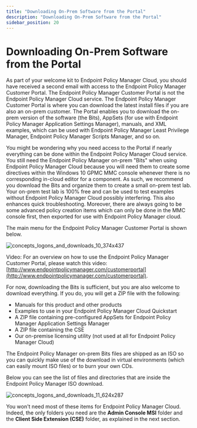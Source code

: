 ```yaml
---
title: "Downloading On-Prem Software from the Portal"
description: "Downloading On-Prem Software from the Portal"
sidebar_position: 20
---
```


# Downloading On-Prem Software from the Portal

As part of your welcome kit to Endpoint Policy Manager Cloud, you should have received a second
email with access to the Endpoint Policy Manager Customer Portal. The Endpoint Policy Manager
Customer Portal is not the Endpoint Policy Manager Cloud service. The Endpoint Policy Manager
Customer Portal is where you can download the latest install files if you are also an on-prem
customer. The Portal enables you to download the on-prem version of the software (the Bits), AppSets
(for use with Endpoint Policy Manager Application Settings Manager), manuals, and XML examples,
which can be used with Endpoint Policy Manager Least Privilege Manager, Endpoint Policy Manager
Scripts Manager, and so on.

You might be wondering why you need access to the Portal if nearly everything can be done within the
Endpoint Policy Manager Cloud service. You still need the Endpoint Policy Manager on-prem "Bits"
when using Endpoint Policy Manager Cloud because you will need them to create some directives within
the Windows 10 GPMC MMC console whenever there is no corresponding in-cloud editor for a component.
As such, we recommend you download the Bits and organize them to create a small on-prem test lab.
Your on-prem test lab is 100% free and can be used to test examples without Endpoint Policy Manager
Cloud possibly interfering. This also enhances quick troubleshooting. Moreover, there are always
going to be some advanced policy creation items which can only be done in the MMC console first,
then exported for use with Endpoint Policy Manager cloud.

The main menu for the Endpoint Policy Manager Customer Portal is shown below.

![concepts_logons_and_downloads_10_374x437](/images/endpointpolicymanager/cloud/concepts_logons_and_downloads_10_374x437.webp)

Video: For an overview on how to use the Endpoint Policy Manager Customer Portal, please watch this
video: [http://www.endpointpolicymanager.com/customerportal](http://www.endpointpolicymanager.com/customerportal).

For now, downloading the Bits is sufficient, but you are also welcome to download everything. If you
do, you will get a ZIP file with the following:

- Manuals for this product and other products
- Examples to use in your Endpoint Policy Manager Cloud Quickstart
- A ZIP file containing pre-configured AppSets for Endpoint Policy Manager Application Settings
  Manager
- A ZIP file containing the CSE
- Our on-premise licensing utility (not used at all for Endpoint Policy Manager Cloud)

The Endpoint Policy Manager on-prem Bits files are shipped as an ISO so you can quickly make use of
the download in virtual environments (which can easily mount ISO files) or to burn your own CDs.

Below you can see the list of files and directories that are inside the Endpoint Policy Manager ISO
download.

![concepts_logons_and_downloads_11_624x287](/images/endpointpolicymanager/cloud/concepts_logons_and_downloads_11_624x287.webp)

You won't need most of these items for Endpoint Policy Manager Cloud. Indeed, the only folders you
need are the **Admin Console MSI** folder and the **Client Side Extension (CSE)** folder, as
explained in the next section.
